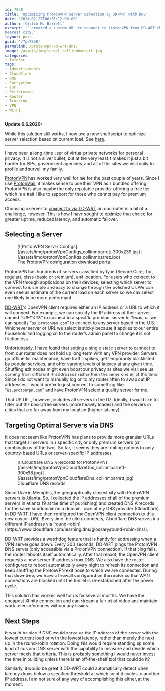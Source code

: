 ```yaml
---
id: 7858
title: 'Optimizing ProtonVPN Server Selection by DD-WRT with DNS'
date: '2020-02-27T06:55:12-06:00'
author: 'Collin M. Barrett'
excerpt: 'I created a custom URL to connect to ProtonVPN from DD-WRT that selects from a pool of premium servers in the
nearest city.'
layout: post
guid: '/?p=7858'
permalink: /protonvpn-dd-wrt-dns/
image: /assets/img/tunnel_collinmbarrett.jpg
categories:
- InfoSec
tags:
- Advertisements
- Cloudflare
- DNS
- Encryption
- ISP
- Performance
- Router
- Tracking
- VPN
- Wi-Fi
---
```


**Update 6.6.2020:**

While this solution still works, I now use a new shell script to optimize server selection based on current load. See
[here](/protonvpn-dd-wrt-api-script/).

- - - - - -

I have been a long-time user of virtual private networks for personal privacy. It is not a silver bullet, but at the
very least it makes it just a bit harder for ISPs, government agencies, and all of the sites we visit daily to profile
and surveil my family.

[ProtonVPN](https://protonvpn.com/) has worked very well for me for the past couple of years. Since I use
[ProtonMail](https://protonmail.com/), it makes sense to use their VPN as a bundled offering. ProtonVPN is also maybe
the only reputable provider offering a free tier which is a trait I like to support for those who cannot pay for premium
access.

Choosing a server to [connect to via DD-WRT](https://protonvpn.com/support/vpn-router-ddwrt/) on our router is a bit of
a challenge, however. This is how I have sought to optimize that choice for greater uptime, reduced latency, and
automatic failover.

## Selecting a Server

<div class="wp-block-image">
    <figure class="alignright size-medium">[![ProtonVPN Server
        Configs](/assets/img/protonVpnConfigs_collinmbarrett-300x239.jpg)](/assets/img/protonVpnConfigs_collinmbarrett.jpg)
        <figcaption>The ProtonVPN configuration download portal</figcaption>
    </figure>
</div>ProtonVPN has hundreds of servers classified by type (Secure Core, Tor, regular), class (basic or premium), and
location. For users who connect to the VPN through applications on their devices, selecting which server to connect to
is simple and easy to change through the polished UI. We can even see an estimate of the current load on each server so
we can select one likely to be more performant.

[DD-WRT](https://dd-wrt.com/)‘s OpenVPN client requires either an IP address or a URL to which it will connect. For
example, we can specify the IP address of their server named “US-TX#3” to connect to a specific premium server in Texas,
or we can specify “`us.protonvpn.com`” to connect to any server based in the U.S. Whichever server or URL we select is
sticky because it applies to our entire household and logging on to the router’s admin panel to change it is not
frictionless.

Unfortunately, I have found that setting a single static server to connect to from our router does not hold up long-term
with any VPN provider. Servers go offline for maintenance, have traffic spikes, get temporarily blacklisted by popular
services, and offer varying levels of latency at any given time. Shuffling exit nodes might even boost our privacy as
sites we visit see us coming from different IP addresses rather than the same one all of the time. Since I do not want
to manually log on to my router often to swap out IP addresses, I would prefer to just connect to something like
“`us.protonvpn.com`” and have ProtonVPN select a quality server for me.

That US URL, however, includes all servers in the US. Ideally, I would like to filter out the basic/free servers (more
heavily loaded) and the servers in cities that are far away from my location (higher latency).

## Targeting Optimal Servers via DNS

It does not seem like ProtonVPN has plans to provide more granular URLs that target all servers in a specific city or
only premium servers (or combinations of the two). So far, it seems they are limiting options to only country-based URLs
or server-specific IP addresses.

<div class="wp-block-image">
    <figure class="alignleft size-medium">[![Cloudflare DNS A Records for
        ProtonVPN](/assets/img/protonVpnCloudflareDns_collinmbarrett-300x98.jpg)](/assets/img/protonVpnCloudflareDns_collinmbarrett.jpg)
        <figcaption>Cloudflare DNS records</figcaption>
    </figure>
</div>Since I live in Memphis, the geographically closest city with ProtonVPN servers is Atlanta. So, I collected the IP
addresses of all of the premium servers in Atlanta (9 at the time of publishing) and created DNS A records for the same
subdomain on a domain I own at my DNS provider (Cloudflare). In DD-WRT, I have then configured the OpenVPN client
connection to this new custom URL. Every time the client connects, Cloudflare DNS serves it a different IP address via
[round-robin](https://www.cloudflare.com/learning/dns/glossary/round-robin-dns/).

DD-WRT provides a watchdog feature that is handy for addressing when a VPN server goes down. Every 300 seconds, DD-WRT
pings the ProtonVPN DNS server (only accessible via a ProtonVPN connection). If that ping fails, the router reboots
itself automatically. After that reboot, the OpenVPN client requests a new server IP address from DNS. We also have the
router configured to reboot automatically every night to refresh its connection and keep shuffling the ProtonVPN exit
node to which we are connected. During that downtime, we have a firewall configured on the router so that WAN
connections are blocked until the tunnel is re-established after the power cycle.

This solution has worked well for us for several months. We have the cheapest Xfinity connection and can stream a fair
bit of video and maintain work teleconferences without any issues.

## Next Steps

It would be nice if DNS would serve up the IP address of the server with the lowest current load or with the lowest
latency, rather than merely the next up in the round-robin rotation. Doing this would require standing up some kind of
custom DNS server with the capability to measure and decide which server meets that criteria. This is probably something
I would never invest the time in building unless there is an off-the-shelf tool that could do it?

Similarly, it would be great if DD-WRT could automatically detect when latency drops below a specified threshold at
which point it cycles to another IP address. I am not sure of any way of accomplishing this either, at the moment.